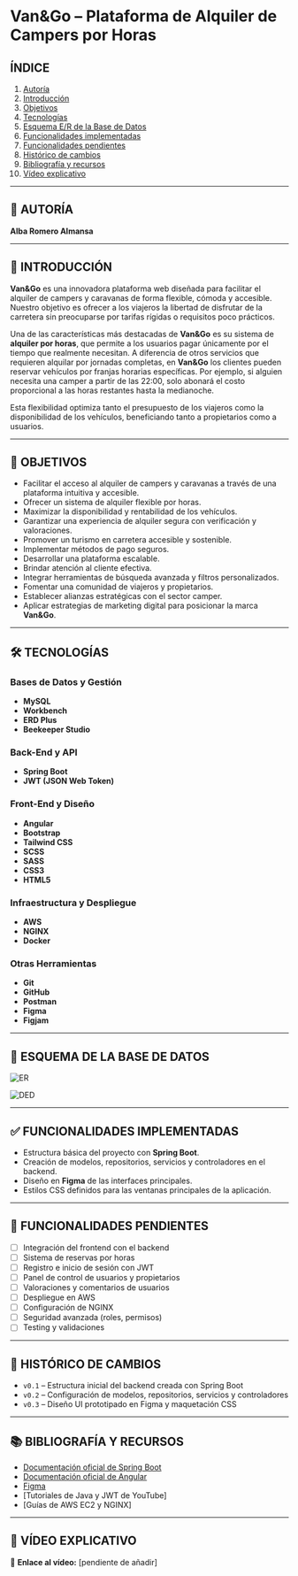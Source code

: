 # **Van&Go – Plataforma de Alquiler de Campers por Horas**

## **ÍNDICE**
1. [Autoría](#autoría)  
2. [Introducción](#introducción)  
3. [Objetivos](#objetivos)  
4. [Tecnologías](#tecnologías)  
5. [Esquema E/R de la Base de Datos](#esquema-er-de-la-base-de-datos)  
6. [Funcionalidades implementadas](#funcionalidades-implementadas)  
7. [Funcionalidades pendientes](#funcionalidades-pendientes)  
8. [Histórico de cambios](#histórico-de-cambios)  
9. [Bibliografía y recursos](#bibliografía-y-recursos)  
10. [Vídeo explicativo](#vídeo-explicativo)

---

## 🔖 AUTORÍA

**Alba Romero Almansa**

---

## 🧭 INTRODUCCIÓN

**Van&Go** es una innovadora plataforma web diseñada para facilitar el alquiler de campers y caravanas de forma flexible, cómoda y accesible. Nuestro objetivo es ofrecer a los viajeros la libertad de disfrutar de la carretera sin preocuparse por tarifas rígidas o requisitos poco prácticos.

Una de las características más destacadas de **Van&Go** es su sistema de **alquiler por horas**, que permite a los usuarios pagar únicamente por el tiempo que realmente necesitan. A diferencia de otros servicios que requieren alquilar por jornadas completas, en **Van&Go** los clientes pueden reservar vehículos por franjas horarias específicas. Por ejemplo, si alguien necesita una camper a partir de las 22:00, solo abonará el costo proporcional a las horas restantes hasta la medianoche.

Esta flexibilidad optimiza tanto el presupuesto de los viajeros como la disponibilidad de los vehículos, beneficiando tanto a propietarios como a usuarios.

---

## 🎯 OBJETIVOS

- Facilitar el acceso al alquiler de campers y caravanas a través de una plataforma intuitiva y accesible.
- Ofrecer un sistema de alquiler flexible por horas.
- Maximizar la disponibilidad y rentabilidad de los vehículos.
- Garantizar una experiencia de alquiler segura con verificación y valoraciones.
- Promover un turismo en carretera accesible y sostenible.
- Implementar métodos de pago seguros.
- Desarrollar una plataforma escalable.
- Brindar atención al cliente efectiva.
- Integrar herramientas de búsqueda avanzada y filtros personalizados.
- Fomentar una comunidad de viajeros y propietarios.
- Establecer alianzas estratégicas con el sector camper.
- Aplicar estrategias de marketing digital para posicionar la marca **Van&Go**.

---

## 🛠️ TECNOLOGÍAS

### Bases de Datos y Gestión
- **MySQL**
- **Workbench**
- **ERD Plus**
- **Beekeeper Studio**

### Back-End y API
- **Spring Boot**
- **JWT (JSON Web Token)**

### Front-End y Diseño
- **Angular**
- **Bootstrap**
- **Tailwind CSS**
- **SCSS**
- **SASS**
- **CSS3**
- **HTML5**

### Infraestructura y Despliegue
- **AWS**
- **NGINX**
- **Docker**

### Otras Herramientas
- **Git**
- **GitHub**
- **Postman**
- **Figma**
- **Figjam**

---

## 🧩 ESQUEMA DE LA BASE DE DATOS

![ER](https://github.com/user-attachments/assets/f8d489af-2b50-4417-afab-a66e2105daa3)

![DED](https://github.com/user-attachments/assets/79dfc117-facd-4871-b5f1-79b1fd1451ac)

---

## ✅ FUNCIONALIDADES IMPLEMENTADAS

- Estructura básica del proyecto con **Spring Boot**.
- Creación de modelos, repositorios, servicios y controladores en el backend.
- Diseño en **Figma** de las interfaces principales.
- Estilos CSS definidos para las ventanas principales de la aplicación.

---

## 🔄 FUNCIONALIDADES PENDIENTES

- [ ] Integración del frontend con el backend  
- [ ] Sistema de reservas por horas  
- [ ] Registro e inicio de sesión con JWT  
- [ ] Panel de control de usuarios y propietarios  
- [ ] Valoraciones y comentarios de usuarios  
- [ ] Despliegue en AWS  
- [ ] Configuración de NGINX  
- [ ] Seguridad avanzada (roles, permisos)  
- [ ] Testing y validaciones  

---

## 📜 HISTÓRICO DE CAMBIOS

- `v0.1` – Estructura inicial del backend creada con Spring Boot  
- `v0.2` – Configuración de modelos, repositorios, servicios y controladores  
- `v0.3` – Diseño UI prototipado en Figma y maquetación CSS  

---

## 📚 BIBLIOGRAFÍA Y RECURSOS

- [Documentación oficial de Spring Boot](https://spring.io/projects/spring-boot)  
- [Documentación oficial de Angular](https://angular.io/)  
- [Figma](https://www.figma.com/)  
- [Tutoriales de Java y JWT de YouTube]  
- [Guías de AWS EC2 y NGINX]  

---

## 🎥 VÍDEO EXPLICATIVO

🔗 **Enlace al vídeo:** [pendiente de añadir]  

